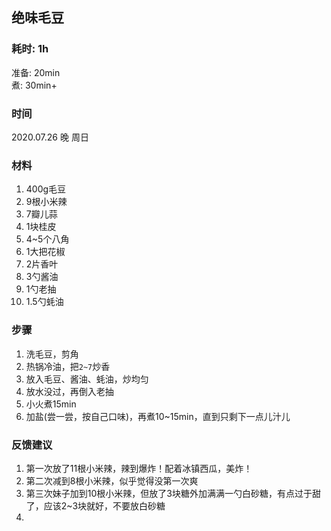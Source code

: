 ## 绝味毛豆

### 耗时: 1h
准备: 20min  
煮: 30min+

### 时间
2020.07.26 晚 周日

### 材料
1. 400g毛豆
2. 9根小米辣
3. 7瓣儿蒜
4. 1块桂皮
5. 4~5个八角
6. 1大把花椒
7. 2片香叶
8. 3勺酱油
9. 1勺老抽
10. 1.5勺蚝油

### 步骤
1. 洗毛豆，剪角
2. 热锅冷油，把`2~7`炒香
3. 放入毛豆、酱油、蚝油，炒均匀
4. 放水没过，再倒入老抽
5. 小火煮15min
6. 加盐(尝一尝，按自己口味)，再煮10~15min，直到只剩下一点儿汁儿


### 反馈建议
1. 第一次放了11根小米辣，辣到爆炸！配着冰镇西瓜，美炸！
2. 第二次减到8根小米辣，似乎觉得没第一次爽
3. 第三次妹子加到10根小米辣，但放了3块糖外加满满一勺白砂糖，有点过于甜了，应该2~3块就好，不要放白砂糖
4. 